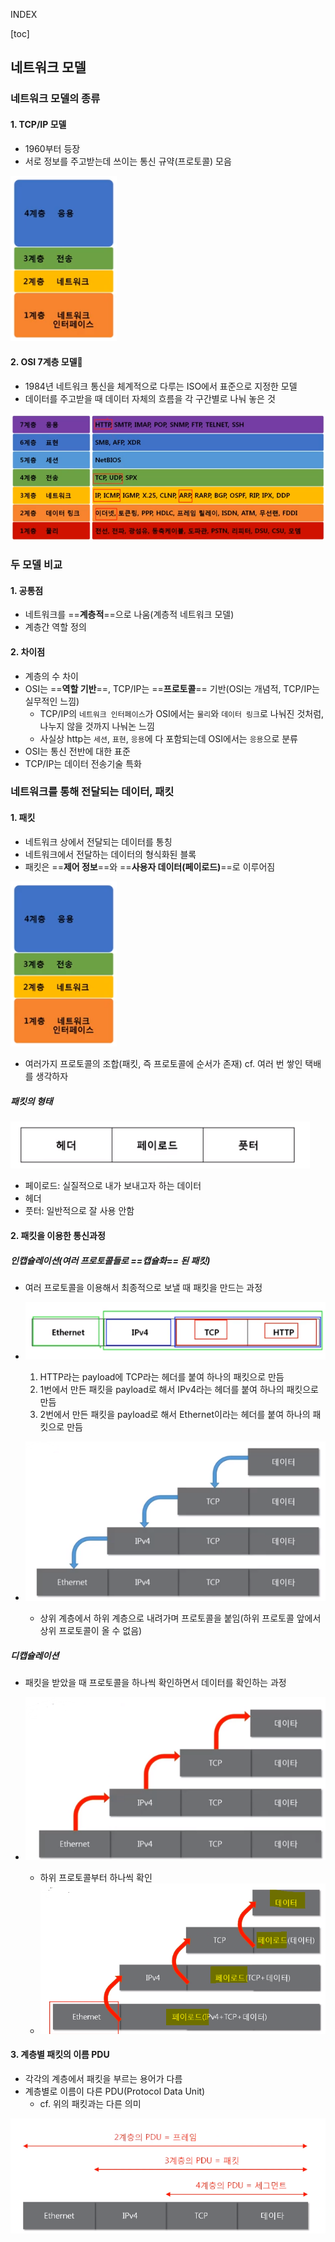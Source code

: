 INDEX

[toc]

## 네트워크 모델

### 네트워크 모델의 종류

#### 1. TCP/IP 모델

- 1960부터 등장
- 서로 정보를 주고받는데 쓰이는 통신 규약(프로토콜) 모음

<img src="assets/02/image-20210926010546822.png" alt="image-20210926010546822" style="zoom:80%;" />

#### 2. OSI 7계층 모델📌

- 1984년 네트워크 통신을 체계적으로 다루는 ISO에서 표준으로 지정한 모델
- 데이터를 주고받을 때 데이터 자체의 흐름을 각 구간별로 나눠 놓은 것

![image-20210926010809591](assets/02/image-20210926010809591.png)



### 두 모델 비교

#### 1. 공통점

- 네트워크를 ==**계층적**==으로 나움(계층적 네트워크 모델)
- 계층간 역할 정의

#### 2. 차이점

- 계층의 수 차이
- OSI는 ==**역할 기반**==, TCP/IP는 ==**프로토콜**== 기반(OSI는 개념적, TCP/IP는 실무적인 느낌)
  - TCP/IP의 `네트워크 인터페이스`가 OSI에서는 `물리`와 `데이터 링크`로 나눠진 것처럼, 나누지 않을 것까지 나눠논 느낌
  - 사실상 http는 `세션`, `표현`, `응용`에 다 포함되는데 OSI에서는 `응용`으로 분류
- OSI는 통신 전반에 대한 표준
- TCP/IP는 데이터 전송기술 특화



### 네트워크를 통해 전달되는 데이터, 패킷

#### 1. 패킷

- 네트워크 상에서 전달되는 데이터를 통칭
- 네트워크에서 전달하는 데이터의 형식화된 블록
- 패킷은 ==**제어 정보**==와  ==**사용자 데이터(페이로드)**==로 이루어짐

<img src="assets/02/image-20210926010546822.png" alt="image-20210926010546822" style="zoom:80%;" />

- 여러가지 프로토콜의 조합(패킷, 즉 프로토콜에 순서가 존재) cf. 여러 번 쌓인 택배를 생각하자

##### 패킷의 형태

![image-20210926011839663](assets/02/image-20210926011839663.png)

- 페이로드: 실질적으로 내가 보내고자 하는 데이터
- 헤더
- 풋터: 일반적으로 잘 사용 안함



#### 2. 패킷을 이용한 통신과정

##### 인캡슐레이션(여러 프로토콜들로 ==**캡슐화**== 된 패킷)

- 여러 프로토콜을 이용해서 최종적으로 보낼 때 패킷을 만드는 과정
- ![image-20210926012226669](assets/02/image-20210926012226669.png)
  1. HTTP라는 payload에 TCP라는 헤더를 붙여 하나의 패킷으로 만듬
  2. 1번에서 만든 패킷을 payload로 해서 IPv4라는 헤더를 붙여 하나의 패킷으로 만듬
  3. 2번에서 만든 패킷을 payload로 해서 Ethernet이라는 헤더를 붙여 하나의 패킷으로 만듬

- ![image-20210926012332975](assets/02/image-20210926012332975.png)
  - 상위 계층에서 하위 계층으로 내려가며 프로토콜을 붙임(하위 프로토콜 앞에서 상위 프로토콜이 올 수 없음)

##### 디캡슐레이션

- 패킷을 받았을 때 프로토콜을 하나씩 확인하면서 데이터를 확인하는 과정

- ![image-20210926012902406](assets/02/image-20210926012902406.png)

  

  - 하위 프로토콜부터 하나씩 확인
  - ![image-20210926013147961](assets/02/image-20210926013147961.png)

  

#### 3. 계층별 패킷의 이름 PDU

- 각각의 계층에서 패킷을 부르는 용어가 다름
- 계층별로 이름이 다른 PDU(Protocol Data Unit)
  - cf. 위의 패킷과는 다른 의미

<img src="assets/02/image-20210926013721228.png" alt="image-20210926013721228" style="zoom:80%;" />

